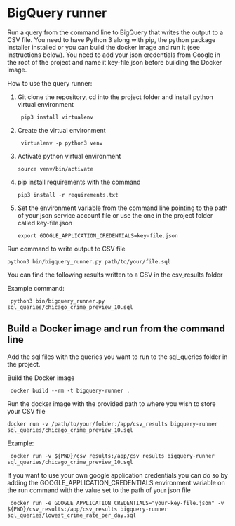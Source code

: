 # BigQuery runner 
Run a query from the command line to BigQuery that writes the output to a CSV file.
You need to have Python 3 along with pip, the python package installer installed or you
can build the docker image and run it (see instructions below). You need to add your json 
credentials from Google in the root of the project and name it key-file.json before building the Docker image.

How to use the query runner:

1. Git clone the repository, cd into the project folder and install python virtual environment
    
        pip3 install virtualenv
        
2. Create the virtual environment
        
        virtualenv -p python3 venv
        
3. Activate python virtual environment
       
       source venv/bin/activate 
       
4. pip install requirements with the command

       pip3 install -r requirements.txt
        
5. Set the environment variable from the command line pointing to the path of your json service account file
    or use the one in the project folder called key-file.json

       export GOOGLE_APPLICATION_CREDENTIALS=key-file.json

    
Run command to write output to CSV file

    python3 bin/bigquery_runner.py path/to/your/file.sql

You can find the following results written to a CSV in the csv_results folder

Example command:

     python3 bin/bigquery_runner.py sql_queries/chicago_crime_preview_10.sql


## Build a Docker image and run from the command line

Add the sql files with the queries you want to run to the sql_queries folder in the project.

Build the Docker image

     docker build --rm -t bigquery-runner .

Run the docker image with the provided path to where you wish to store your CSV file

    docker run -v /path/to/your/folder:/app/csv_results bigquery-runner sql_queries/chicago_crime_preview_10.sql 

Example:
    
     docker run -v ${PWD}/csv_results:/app/csv_results bigquery-runner sql_queries/chicago_crime_preview_10.sql 
     
If you want to use your own google application credentials you can do so by adding the GOOGLE_APPLICATION_CREDENTIALS
environment variable on the run command with the value set to the path of your json file


     docker run -e GOOGLE_APPLICATION_CREDENTIALS="your-key-file.json" -v ${PWD}/csv_results:/app/csv_results bigquery-runner sql_queries/lowest_crime_rate_per_day.sql 